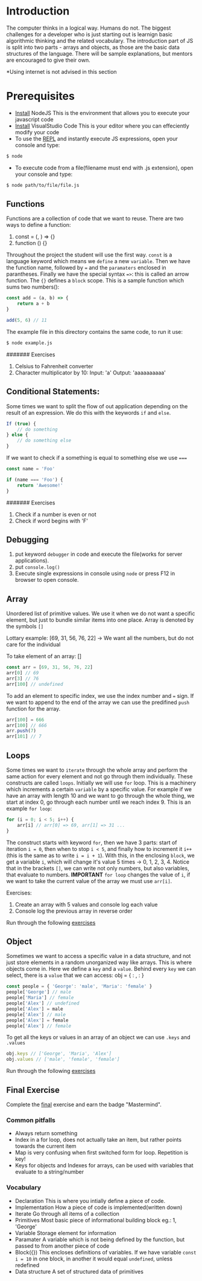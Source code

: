 # Introduction
The computer thinks in a logical way. Humans do not. The biggest challenges for
a developer who is just starting out is learnign basic algorithmic thinking and
the related vocabulary. The introduction part of JS is split into two parts -
arrays and objects, as those are the basic data structures of the
language. There will be sample explanations, but mentors are encouraged to give
their own.

*Using internet is not advised in this section

# Prerequisites
* [Install][node] NodeJS
  This is the environment that allows you to execute your javascript code
* [Install][vscode] VisualStudio Code
  This is your editor where you can effeciently modify your code
* To use the [REPL][repl] and instantly execute JS expressions, open your console and type:
```sh
$ node
```
  * To execute code from a file(filename must end with .js extension), open your console and type:
```sh
$ node path/to/file/file.js
```

## Functions
Functions are a collection of code that we want to reuse.
There are two ways to define a function:

1. const <funcName> = (<param1>, <param2>) => {}
2. function <name>(<params>) {}

Throughout the project the student will use the first way.
`const` is a language keyword which means we `define` a new `variable`. Then we
have the function name, followed by `=` and the `paramaters` enclosed in
parantheses. Finally we have the special syntax `=>`: this is called an arrow
function. The `{}` defines a `block` scope.
This is a sample function which sums two numbers():
```js
const add = (a, b) => {
    return a + b
}

add(5, 6) // 11
```
The example file in this directory contains the same code, to run it use:
```sh
$ node example.js
```
####### Exercises
1. Celsius to Fahrenheit converter
2. Character multiplicator by 10:
Input: 'a'
Output: 'aaaaaaaaaa'

## Conditional Statements:
Some times we want to split the flow of out application depending on the result of an expression. We do this with the keywords `if` and `else`.
```js
If (true) {
    // do something
} else {
    // do something else
}
```
If we want to check if a something is equal to something else we use `===`
```js
const name = 'Foo'

if (name === 'Foo') {
    return 'Awesome!'
}
```

####### Exercises
1. Check if a number is even or not
2. Check if word begins with 'F'

## Debugging
1. put keyword `debugger` in code and execute the file(works for server applications).
2. put `console.log()`
3. Execute single expressions in console using `node` or press F12 in browser to open console.

## Array
Unordered list of primitive values. We use it when we do not want a specific element, but just to bundle similar items into one place. Array is denoted by the symbols `[]`

Lottary example: [69, 31, 56, 76, 22] -> We want all the numbers, but do not care for the individual

To take element of an array: <arrayName>[<number>]
```js
const arr = [69, 31, 56, 76, 22]
arr[0] // 69
arr[3] // 76
arr[100] // undefined
```

To add an element to specific index, we use the index number and `=` sign. If we want to append to the end of the array we can use the predifined `push` function for the array.
```js
arr[100] = 666
arr[100] // 666
arr.push(7)
arr[101] // 7
```

## Loops
Some times we want to `iterate` through the whole array and perform the same action for every element and not go through them individually. These constructs are called `loops`. Initially we will use `for` loop. This is a machinery which increments a certain `variable` by a specific value. For example if we have an array with length 10 and we want to go through the whole thing, we start at index 0, go through each number until we reach index 9. This is an example `for loop`:
```js
for (i = 0; i < 5; i++) {
    arr[i] // arr[0] => 69, arr[1] => 31 ...
}
```

The construct starts with keyword `for`, then we have 3 parts: start of iteration `i = 0`, then when to stop `i < 5`, and finally how to increment it `i++`(this is the same as to write `i = i + 1`). With this, in the enclosing `block`, we get a variable `i`, which will change it's value 5 times -> 0, 1, 2, 3, 4. Notice that in the brackets `[]`, we can write not only numbers, but also variables, that evaluate to numbers. **IMPORTANT** `for loop` changes the value of `i`, if we want to take the current value of the array we must use `arr[i]`.

Exercises:
1. Create an array with 5 values and console log each value
2. Console log the previous array in reverse order

Run through the following [exercises][exArr]

## Object
Sometimes we want to access a specific value in a data structure, and not just store elements in a random unorganized way like arrays. This is where objects come in. Here we define a `key` and a `value`. Behind every `key` we can select, there is a `value` that we can access:
obj = { <key1>: <value1>, <key2>: <value2> }
```js
const people = { 'George': 'male', 'Maria': 'female' }
people['George'] // male
people['Maria'] // female
people['Alex'] // undefined
people['Alex'] = male
people['Alex'] // male
people['Alex'] = female
people['Alex'] // female
```
To get all the keys or values in an array of an object we can use `.keys` and `.values`

```js
obj.keys // ['George', 'Maria', 'Alex']
obj.values // ['male', 'female', 'female']
```

Run through the following [exercises][exObj]

## Final Exercise

Complete the [final][final] exercise and earn the badge "Mastermind".

### Common pitfalls
* Always return something
* Index in a for loop, does not actually take an item, but rather points towards
  the current item
* Map is very confusing when first switched form for loop. Repetition is key!
* Keys for objects and Indexes for arrays, can be used with variables that
  evaluate to a string/number

### Vocabulary
* Declaration
This is where you intially define a piece of code.
* Implementation
How a piece of code is implemented(written down)
* Iterate
Go through all items of a collection
* Primitives
Most basic piece of informational building block eg.: 1, 'George'
* Variable
Storage element for information
* Paramater
A variable which is not being defined by the function, but passed to from another piece of code
* Block({})
This encloses definitions of variables. If we have variable `const i = 10` in one block, in another it would equal `undefined`, unless redefined
* Data structure
A set of structured data of primitives

[node]: https://nodejs.org/en/
[vscode]: https://code.visualstudio.com/
[repl]: https://en.wikipedia.org/wiki/Read%E2%80%93eval%E2%80%93print_loop
[exArr]: https://github.com/mihailgeorgiev94/padawan-project/blob/master/introduction/introduction-tasks.md
[exObj]: https://github.com/mihailgeorgiev94/padawan-project/blob/master/introduction/introduction-tasks-part-two.md
[final]: https://github.com/mihailgeorgiev94/padawan-project/blob/master/introduction/snake-task.md

